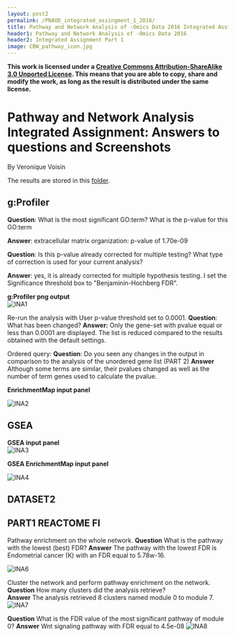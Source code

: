 ```yaml
---
layout: post2
permalink: /PNAOD_integrated_assingment_1_2016/
title: Pathway and Network Analysis of -Omics Data 2016 Integrated Assignment
header1: Pathway and Network Analysis of -Omics Data 2016
header2: Integrated Assignment Part 1
image: CBW_pathway_icon.jpg
---
```


**This work is licensed under a [Creative Commons Attribution-ShareAlike 3.0 Unported License](http://creativecommons.org/licenses/by-sa/3.0/deed.en_US). This means that you are able to copy, share and modify the work, as long as the result is distributed under the same license.**

# Pathway and Network Analysis Integrated Assignment: Answers to questions and Screenshots

By Veronique Voisin


The results are stored in this [folder](https://github.com/bioinformaticsdotca/HT-Biology_2017/tree/master/Pathways/integrated_assignment_1/results).

## g:Profiler

**Question**: What is the most significant GO:term? What is the p-value for this GO:term 

**Answer**: extracellular matrix organization: p-value of 1.70e-09 


**Question**: Is this p-value already corrected for multiple testing? What type of correction is used for your current analysis? 

**Answer**: yes, it is already corrected for multiple hypothesis testing. I set the Significance threshold box to  "Benjaminin-Hochberg FDR". 

**g:Profiler png output**  
![INA1](https://github.com/bioinformaticsdotca/HT-Biology_2017/blob/master/Pathways/img/INA1.png?raw=true)

Re-run the analysis with User p-value threshold set to 0.0001. **Question**: What has been changed?
**Answer:** Only the gene-set with pvalue equal or less than 0.0001 are displayed. The list is reduced compared to the results obtained with the default settings. 

Ordered query: **Question**: Do you seen any changes in the output in comparison to the analysis of the unordered gene list (PART 2) **Answer** Although some terms are similar, their pvalues changed as well as the number of term genes used to calculate the pvalue.

**EnrichmentMap input panel** 

![INA2](https://github.com/bioinformaticsdotca/HT-Biology_2017/blob/master/Pathways/img/INA2.png?raw=true)

## GSEA

**GSEA input panel**  
![INA3](https://github.com/bioinformaticsdotca/HT-Biology_2017/blob/master/Pathways/img/INA3.png?raw=true)
 
**GSEA EnrichmentMap input panel** 

![INA4](https://github.com/bioinformaticsdotca/HT-Biology_2017/blob/master/Pathways/img/INA4.png?raw=true)

## DATASET2

## PART1 REACTOME FI

Pathway enrichment on the whole network. 
**Question** What is the pathway with the lowest (best) FDR? 
**Answer** The pathway with the lowest FDR is Endometrial cancer (K) with an FDR equal to 5.78w-16. 

![INA6](https://github.com/bioinformaticsdotca/HT-Biology_2017/blob/master/Pathways/img/INA6.png?raw=true)

Cluster the network and perform pathway enrichment on the network.
**Question** How many clusters did the analysis retrieve?  
**Answer** The analysis retrieved 8 clusters named module 0 to module 7. 
![INA7](https://github.com/bioinformaticsdotca/HT-Biology_2017/blob/master/Pathways/img/INA7.png?raw=true)

**Question** What is the FDR value of the most significant pathway of module 0?
**Answer** Wnt signaling pathway with FDR equal to 4.5e-08
![INA8](https://github.com/bioinformaticsdotca/HT-Biology_2017/blob/master/Pathways/img/INA8.png?raw=true)




